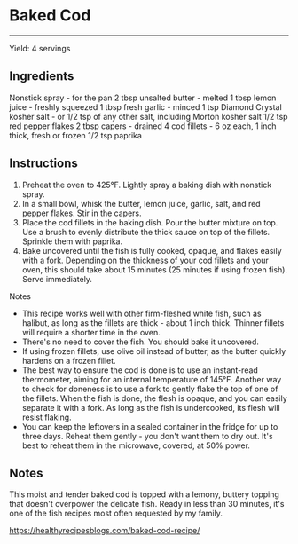 # Baked Cod
---
Yield: 4 servings

## Ingredients
Nonstick spray - for the pan
2 tbsp unsalted butter - melted
1 tbsp lemon juice - freshly squeezed
1 tbsp fresh garlic - minced
1 tsp Diamond Crystal kosher salt - or 1/2 tsp of any other salt, including Morton kosher salt
1/2 tsp red pepper flakes
2 tbsp capers - drained
4 cod fillets - 6 oz each, 1 inch thick, fresh or frozen
1/2 tsp paprika

## Instructions
1. Preheat the oven to 425°F. Lightly spray a baking dish with nonstick spray.
2. In a small bowl, whisk the butter, lemon juice, garlic, salt, and red pepper flakes. Stir in the capers.
3. Place the cod fillets in the baking dish. Pour the butter mixture on top. Use a brush to evenly distribute the thick sauce on top of the fillets. Sprinkle them with paprika.
4. Bake uncovered until the fish is fully cooked, opaque, and flakes easily with a fork. Depending on the thickness of your cod fillets and your oven, this should take about 15 minutes (25 minutes if using frozen fish). Serve immediately.

Notes
- This recipe works well with other firm-fleshed white fish, such as halibut, as long as the fillets are thick - about 1 inch thick. Thinner fillets will require a shorter time in the oven.
- There's no need to cover the fish. You should bake it uncovered. 
- If using frozen fillets, use olive oil instead of butter, as the butter quickly hardens on a frozen fillet.
- The best way to ensure the cod is done is to use an instant-read thermometer, aiming for an internal temperature of 145°F. Another way to check for doneness is to use a fork to gently flake the top of one of the fillets. When the fish is done, the flesh is opaque, and you can easily separate it with a fork. As long as the fish is undercooked, its flesh will resist flaking.
- You can keep the leftovers in a sealed container in the fridge for up to three days. Reheat them gently - you don't want them to dry out. It's best to reheat them in the microwave, covered, at 50% power.

## Notes

This moist and tender baked cod is topped with a lemony, buttery topping that doesn't overpower the delicate fish. Ready in less than 30 minutes, it's one of the fish recipes most often requested by my family.

https://healthyrecipesblogs.com/baked-cod-recipe/